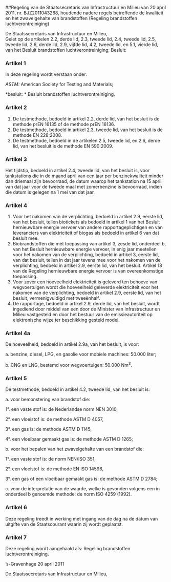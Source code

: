 <meta http-equiv='Content-Type' content='text/html; charset=utf-8' />

##Regeling van de Staatssecretaris van Infrastructuur en Milieu van 20 april 2011, nr. BJZ2011043268, houdende nadere regels betreffende de kwaliteit en het zwavelgehalte van brandstoffen (Regeling brandstoffen luchtverontreiniging)

De Staatssecretaris van Infrastructuur en Milieu,  
Gelet op de artikelen 2.2, derde lid, 2.3, tweede lid, 2.4, tweede lid, 2.5, tweede lid, 2.6, derde lid, 2.9, vijfde lid, 4.2, tweede lid, en 5.1, vierde lid, van het Besluit brandstoffen luchtverontreiniging;
Besluit:    

### Artikel  1  

In deze regeling wordt verstaan onder: 

*ASTM:* American Society for Testing and Materials;  

*besluit: * Besluit brandstoffen luchtverontreiniging.   

### Artikel  2  

1.  De testmethode, bedoeld in artikel 2.2, derde lid, van het besluit is de methode prEN 16135 of de methode prEN 16136.   
2.  De testmethode, bedoeld in artikel 2.3, tweede lid, van het besluit is de methode EN 228:2008.   
3.  De testmethode, bedoeld in de artikelen 2.5, tweede lid, en 2.6, derde lid, van het besluit is de methode EN 590:2009.  

### Artikel  3  

Het tijdstip, bedoeld in artikel 2.4, tweede lid, van het besluit is, voor tankstations die in de maand april van een jaar per benzinekwaliteit minder dan driemaal zijn bevoorraad, de datum waarop het tankstation na 15 april van dat jaar voor de tweede maal met zomerbenzine is bevoorraad, indien die datum is gelegen na 1 mei van dat jaar. 

### Artikel  4  

1.  Voor het nakomen van de verplichting, bedoeld in artikel 2.9, eerste lid, van het besluit, tellen biotickets als bedoeld in artikel 1 van het Besluit hernieuwbare energie vervoer van andere rapportageplichtigen en van leveranciers van elektriciteit of biogas als bedoeld in artikel 6 van dat besluit mee.   
2.  Biobrandstoffen die met toepassing van artikel 3, zesde lid, onderdeel b, van het Besluit hernieuwbare energie vervoer, in enig jaar meetellen voor het nakomen van de verplichting, bedoeld in artikel 3, eerste lid, van dat besluit, tellen in dat jaar tevens mee voor het nakomen van de verplichting, bedoeld in artikel 2.9, eerste lid, van het besluit. Artikel 18 van de Regeling hernieuwbare energie vervoer is van overeenkomstige toepassing.   
3.  Voor zover een hoeveelheid elektriciteit is geleverd ten behoeve van wegvoertuigen wordt die hoeveelheid geleverde elektriciteit voor het nakomen van de verplichting, bedoeld in artikel 2.9, eerste lid, van het besluit, vermenigvuldigd met tweeënhalf.   
4.  De rapportage, bedoeld in artikel 2.9, derde lid, van het besluit, wordt ingediend door middel van een door de Minister van Infrastructuur en Milieu vastgesteld en door het bestuur van de emissieautoriteit op elektronische wijze ter beschikking gesteld model.  

### Artikel  4a  

De hoeveelheid, bedoeld in artikel 2.9a, van het besluit, is voor: 

a. benzine, diesel, LPG, en gasolie voor mobiele machines: 50.000 liter;  

b. CNG en LNG, bestemd voor wegvoertuigen: 50.000 Nm<sup>3</sup>.   

### Artikel  5  

De testmethode, bedoeld in artikel 4.2, tweede lid, van het besluit is: 

a. voor bemonstering van brandstof die: 

1°. een vaste stof is: de Nederlandse norm NEN 3010,  

2°. een vloeistof is: de methode ASTM D 4057,  

3°. een gas is: de methode ASTM D 1145,  

4°. een vloeibaar gemaakt gas is: de methode ASTM D 1265;    

b. voor het bepalen van het zwavelgehalte van een brandstof die: 

1°. een vaste stof is: de norm NEN/ISO 351,  

2°. een vloeistof is: de methode EN ISO 14596,  

3°. een gas of een vloeibaar gemaakt gas is: de methode ASTM D 2784;    

c. voor de interpretatie van de waarde, welke is gevonden volgens een in onderdeel b genoemde methode: de norm ISO 4259 (1992).   

### Artikel  6  

Deze regeling treedt in werking met ingang van de dag na de datum van uitgifte van de Staatscourant waarin zij wordt geplaatst. 

### Artikel  7  

Deze regeling wordt aangehaald als: Regeling brandstoffen luchtverontreiniging. 

’s-Gravenhage 
20 april 2011   

De 
Staatssecretaris van Infrastructuur en Milieu,   
